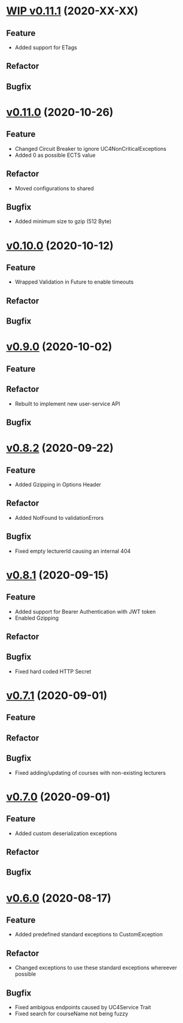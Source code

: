 # [WIP v0.11.1](https://github.com/upb-uc4/University-Credits-4.0/compare/course-v0.11.0...course-v0.11.1) (2020-XX-XX)
## Feature
 - Added support for ETags
## Refactor
## Bugfix

# [v0.11.0](https://github.com/upb-uc4/University-Credits-4.0/compare/course-v0.10.0...course-v0.11.0) (2020-10-26)
## Feature
 - Changed Circuit Breaker to ignore UC4NonCriticalExceptions
 - Added 0 as possible ECTS value
## Refactor
 - Moved configurations to shared
## Bugfix
 - Added minimum size to gzip (512 Byte)

# [v0.10.0](https://github.com/upb-uc4/University-Credits-4.0/compare/course-v0.9.0...course-v0.10.0) (2020-10-12)
## Feature
 - Wrapped Validation in Future to enable timeouts
## Refactor
## Bugfix

# [v0.9.0](https://github.com/upb-uc4/University-Credits-4.0/compare/course-v0.8.2...course-v0.9.0) (2020-10-02)
## Feature
## Refactor
 - Rebuilt to implement new user-service API
## Bugfix

# [v0.8.2](https://github.com/upb-uc4/University-Credits-4.0/compare/course-v0.8.1...course-v0.8.2) (2020-09-22)
## Feature
 - Added Gzipping in Options Header
## Refactor
 - Added NotFound to validationErrors
## Bugfix
 - Fixed empty lecturerId causing an internal 404

# [v0.8.1](https://github.com/upb-uc4/University-Credits-4.0/compare/course-v0.7.1...course-v0.8.1) (2020-09-15)
## Feature
 - Added support for Bearer Authentication with JWT token
 - Enabled Gzipping
## Refactor
## Bugfix
 - Fixed hard coded HTTP Secret

# [v0.7.1](https://github.com/upb-uc4/University-Credits-4.0/compare/course-v0.7.0...course-v0.7.1) (2020-09-01)
## Feature
## Refactor
## Bugfix
 - Fixed adding/updating of courses with non-existing lecturers

# [v0.7.0](https://github.com/upb-uc4/University-Credits-4.0/compare/course-v0.6.0...course-v0.7.0) (2020-09-01)
## Feature
 - Added custom deserialization exceptions 
## Refactor
## Bugfix

# [v0.6.0](https://github.com/upb-uc4/University-Credits-4.0/compare/v0.5.0...course-v0.6.0) (2020-08-17)
## Feature
 - Added predefined standard exceptions to CustomException
## Refactor
 - Changed exceptions to use these standard exceptions whereever possible
## Bugfix
 - Fixed ambigous endpoints caused by UC4Service Trait
 - Fixed search for courseName not being fuzzy
